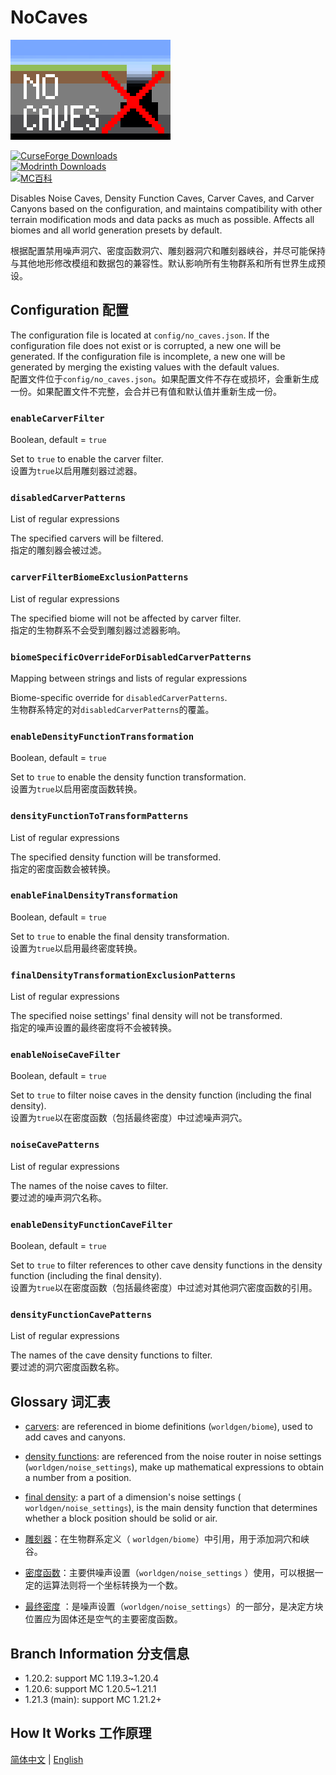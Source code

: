 # NoCaves

<img src="common/src/main/resources/logo.png" alt="logo" width="256"/>

[![CurseForge Downloads](https://img.shields.io/curseforge/dt/1367527?style=for-the-badge&logo=curseforge&label=CurseForge%20Downloads&color=F16436)
](https://www.curseforge.com/minecraft/mc-mods/no-caves-mod)\
[![Modrinth Downloads](https://img.shields.io/modrinth/dt/HqI1ld6l?style=for-the-badge&logo=modrinth&label=Modrinth%20Downloads&color=00AF5C)](https://modrinth.com/mod/no-caves-mod)\
[![MC百科](https://img.shields.io/badge/mcmod.cn-MC%E7%99%BE%E7%A7%91-58b6d8?style=for-the-badge)](https://www.mcmod.cn/class/22615.html)

Disables Noise Caves, Density Function Caves, Carver Caves, and Carver Canyons based on the configuration, and maintains
compatibility with other terrain modification mods and data packs as much as possible. Affects all biomes and all world
generation presets by default.

根据配置禁用噪声洞穴、密度函数洞穴、雕刻器洞穴和雕刻器峡谷，并尽可能保持与其他地形修改模组和数据包的兼容性。默认影响所有生物群系和所有世界生成预设。

## Configuration 配置

The configuration file is located at `config/no_caves.json`. If the configuration file does not exist or is corrupted, a
new one will be generated. If the configuration file is incomplete, a new one will be generated by merging the existing
values with the default values.\
配置文件位于`config/no_caves.json`。如果配置文件不存在或损坏，会重新生成一份。如果配置文件不完整，会合并已有值和默认值并重新生成一份。

### `enableCarverFilter`

Boolean, default = `true`

Set to `true` to enable the carver filter.\
设置为`true`以启用雕刻器过滤器。

### `disabledCarverPatterns`

List of regular expressions

The specified carvers will be filtered.\
指定的雕刻器会被过滤。

### `carverFilterBiomeExclusionPatterns`

List of regular expressions

The specified biome will not be affected by carver filter.\
指定的生物群系不会受到雕刻器过滤器影响。

### `biomeSpecificOverrideForDisabledCarverPatterns`

Mapping between strings and lists of regular expressions

Biome-specific override for `disabledCarverPatterns`.\
生物群系特定的对`disabledCarverPatterns`的覆盖。

### `enableDensityFunctionTransformation`

Boolean, default = `true`

Set to `true` to enable the density function transformation.\
设置为`true`以启用密度函数转换。

### `densityFunctionToTransformPatterns`

List of regular expressions

The specified density function will be transformed.\
指定的密度函数会被转换。

### `enableFinalDensityTransformation`

Boolean, default = `true`

Set to `true` to enable the final density transformation.\
设置为`true`以启用最终密度转换。

### `finalDensityTransformationExclusionPatterns`

List of regular expressions

The specified noise settings' final density will not be transformed.\
指定的噪声设置的最终密度将不会被转换。

### `enableNoiseCaveFilter`

Boolean, default = `true`

Set to `true` to filter noise caves in the density function (including the final density).\
设置为`true`以在密度函数（包括最终密度）中过滤噪声洞穴。

### `noiseCavePatterns`

List of regular expressions

The names of the noise caves to filter.\
要过滤的噪声洞穴名称。

### `enableDensityFunctionCaveFilter`

Boolean, default = `true`

Set to `true` to filter references to other cave density functions in the density function (including the final
density).\
设置为`true`以在密度函数（包括最终密度）中过滤对其他洞穴密度函数的引用。

### `densityFunctionCavePatterns`

List of regular expressions

The names of the cave density functions to filter.\
要过滤的洞穴密度函数名称。

## Glossary 词汇表

- [carvers](https://minecraft.wiki/w/Carver_definition): are referenced in biome definitions (`worldgen/biome`), used to
  add caves and canyons.
- [density functions](https://minecraft.wiki/w/Density_function): are referenced from the noise router in noise
  settings (`worldgen/noise_settings`), make up mathematical expressions to obtain a number from a position.
- [final density](https://minecraft.wiki/w/Noise_router#Final_density): a part of a dimension's noise settings (
  `worldgen/noise_settings`), is the main density function that determines whether a block position should be solid or
  air.


- [雕刻器](https://zh.minecraft.wiki/w/%E9%9B%95%E5%88%BB%E5%99%A8%E5%AE%9A%E4%B9%89%E6%A0%BC%E5%BC%8F)：在生物群系定义（
  `worldgen/biome`）中引用，用于添加洞穴和峡谷。
- [密度函数](https://zh.minecraft.wiki/w/%E5%AF%86%E5%BA%A6%E5%87%BD%E6%95%B0)：主要供噪声设置（`worldgen/noise_settings`
  ）使用，可以根据一定的运算法则将一个坐标转换为一个数。
- [最终密度](https://zh.minecraft.wiki/w/%E5%99%AA%E5%A3%B0%E8%AE%BE%E7%BD%AE#%E5%AE%9A%E4%B9%89%E6%A0%BC%E5%BC%8F)
  ：是噪声设置（`worldgen/noise_settings`）的一部分，是决定方块位置应为固体还是空气的主要密度函数。

## Branch Information 分支信息

- 1.20.2: support MC 1.19.3~1.20.4
- 1.20.6: support MC 1.20.5~1.21.1
- 1.21.3 (main): support MC 1.21.2+

## How It Works 工作原理

[简体中文](HOW_IT_WORKS.zh-Hans.md) | [English](HOW_IT_WORKS.en.md)